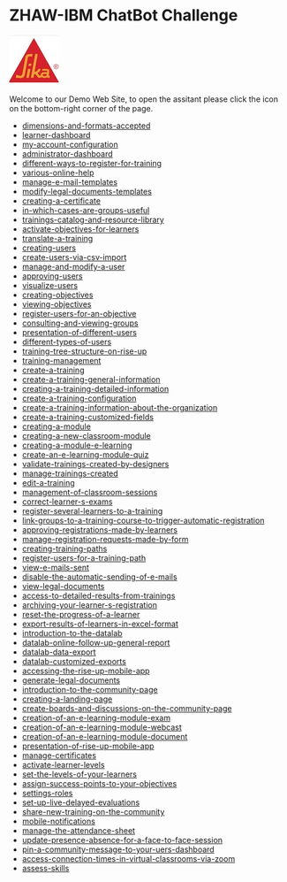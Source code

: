 # ZHAW-IBM ChatBot Challenge

![SIKA Logo](sika-logo.jpg "SIKA LOGO")

Welcome to our Demo Web Site, to open the assitant please click the icon on the bottom-right corner of the page.

<script>
  window.watsonAssistantChatOptions = {
      integrationID: "b54e556c-13a6-4007-bb05-4062c8d5b848", // The ID of this integration.
      region: "eu-de", // The region your integration is hosted in.
      serviceInstanceID: "8a2b9171-366e-4684-9d79-1deaecb2e1d7", // The ID of your service instance.
      onLoad: function(instance) { instance.render(); }
    };
  setTimeout(function(){
    const t=document.createElement('script');
    t.src="https://web-chat.global.assistant.watson.appdomain.cloud/loadWatsonAssistantChat.js";
    document.head.appendChild(t);
  });
</script>
        
<nav>
    <ul>
    <li><a href="1088682-dimensions-and-formats-accepted.html">dimensions-and-formats-accepted</a></li>
<li><a href="3956082-learner-dashboard.html">learner-dashboard</a></li>
<li><a href="3957865-my-account-configuration.html">my-account-configuration</a></li>
<li><a href="3966358-administrator-dashboard.html">administrator-dashboard</a></li>
<li><a href="3970166-different-ways-to-register-for-training.html">different-ways-to-register-for-training</a></li>
<li><a href="3970329-various-online-help.html">various-online-help</a></li>
<li><a href="3970582-manage-e-mail-templates.html">manage-e-mail-templates</a></li>
<li><a href="3970584-modify-legal-documents-templates.html">modify-legal-documents-templates</a></li>
<li><a href="3970601-creating-a-certificate.html">creating-a-certificate</a></li>
<li><a href="3971448-in-which-cases-are-groups-useful.html">in-which-cases-are-groups-useful</a></li>
<li><a href="3971525-trainings-catalog-and-resource-library.html">trainings-catalog-and-resource-library</a></li>
<li><a href="3971695-activate-objectives-for-learners.html">activate-objectives-for-learners</a></li>
<li><a href="3973441-translate-a-training.html">translate-a-training</a></li>
<li><a href="3973595-creating-users.html">creating-users</a></li>
<li><a href="3973600-create-users-via-csv-import.html">create-users-via-csv-import</a></li>
<li><a href="3973605-manage-and-modify-a-user.html">manage-and-modify-a-user</a></li>
<li><a href="3973606-approving-users.html">approving-users</a></li>
<li><a href="3973641-visualize-users.html">visualize-users</a></li>
<li><a href="3973714-creating-objectives.html">creating-objectives</a></li>
<li><a href="3973718-viewing-objectives.html">viewing-objectives</a></li>
<li><a href="3973721-register-users-for-an-objective.html">register-users-for-an-objective</a></li>
<li><a href="3973862-consulting-and-viewing-groups.html">consulting-and-viewing-groups</a></li>
<li><a href="3973902-presentation-of-different-users.html">presentation-of-different-users</a></li>
<li><a href="3973949-different-types-of-users.html">different-types-of-users</a></li>
<li><a href="3973965-training-tree-structure-on-rise-up.html">training-tree-structure-on-rise-up</a></li>
<li><a href="3973983-training-management.html">training-management</a></li>
<li><a href="3974013-create-a-training.html">create-a-training</a></li>
<li><a href="3974260-create-a-training-general-information.html">create-a-training-general-information</a></li>
<li><a href="3974262-creating-a-training-detailed-information.html">creating-a-training-detailed-information</a></li>
<li><a href="3974276-create-a-training-configuration.html">create-a-training-configuration</a></li>
<li><a href="3974277-create-a-training-information-about-the-organization.html">create-a-training-information-about-the-organization</a></li>
<li><a href="3974282-create-a-training-customized-fields.html">create-a-training-customized-fields</a></li>
<li><a href="3975035-creating-a-module.html">creating-a-module</a></li>
<li><a href="3975036-creating-a-new-classroom-module.html">creating-a-new-classroom-module</a></li>
<li><a href="3975037-creating-a-module-e-learning.html">creating-a-module-e-learning</a></li>
<li><a href="3975290-create-an-e-learning-module-quiz.html">create-an-e-learning-module-quiz</a></li>
<li><a href="3975342-validate-trainings-created-by-designers.html">validate-trainings-created-by-designers</a></li>
<li><a href="3975348-manage-trainings-created.html">manage-trainings-created</a></li>
<li><a href="3975356-edit-a-training.html">edit-a-training</a></li>
<li><a href="3975362-management-of-classroom-sessions.html">management-of-classroom-sessions</a></li>
<li><a href="3975364-correct-learner-s-exams.html">correct-learner-s-exams</a></li>
<li><a href="3988737-register-several-learners-to-a-training.html">register-several-learners-to-a-training</a></li>
<li><a href="3989126-link-groups-to-a-training-course-to-trigger-automatic-registration.html">link-groups-to-a-training-course-to-trigger-automatic-registration</a></li>
<li><a href="3989146-approving-registrations-made-by-learners.html">approving-registrations-made-by-learners</a></li>
<li><a href="3989168-manage-registration-requests-made-by-form.html">manage-registration-requests-made-by-form</a></li>
<li><a href="3989199-creating-training-paths.html">creating-training-paths</a></li>
<li><a href="3989215-register-users-for-a-training-path.html">register-users-for-a-training-path</a></li>
<li><a href="3989238-view-e-mails-sent.html">view-e-mails-sent</a></li>
<li><a href="3989243-disable-the-automatic-sending-of-e-mails.html">disable-the-automatic-sending-of-e-mails</a></li>
<li><a href="3991060-view-legal-documents.html">view-legal-documents</a></li>
<li><a href="3991118-access-to-detailed-results-from-trainings.html">access-to-detailed-results-from-trainings</a></li>
<li><a href="3991120-archiving-your-learner-s-registration.html">archiving-your-learner-s-registration</a></li>
<li><a href="3992721-reset-the-progress-of-a-learner.html">reset-the-progress-of-a-learner</a></li>
<li><a href="3992725-export-results-of-learners-in-excel-format.html">export-results-of-learners-in-excel-format</a></li>
<li><a href="3993062-introduction-to-the-datalab.html">introduction-to-the-datalab</a></li>
<li><a href="3993071-datalab-online-follow-up-general-report.html">datalab-online-follow-up-general-report</a></li>
<li><a href="3993075-datalab-data-export.html">datalab-data-export</a></li>
<li><a href="3993076-datalab-customized-exports.html">datalab-customized-exports</a></li>
<li><a href="4043291-accessing-the-rise-up-mobile-app.html">accessing-the-rise-up-mobile-app</a></li>
<li><a href="4033011-generate-legal-documents.html">generate-legal-documents</a></li>
<li><a href="4042394-introduction-to-the-community-page.html">introduction-to-the-community-page</a></li>
<li><a href="4043433-creating-a-landing-page.html">creating-a-landing-page</a></li>
<li><a href="4111263-create-boards-and-discussions-on-the-community-page.html">create-boards-and-discussions-on-the-community-page</a></li>
<li><a href="4143378-creation-of-an-e-learning-module-exam.html">creation-of-an-e-learning-module-exam</a></li>
<li><a href="4274015-creation-of-an-e-learning-module-webcast.html">creation-of-an-e-learning-module-webcast</a></li>
<li><a href="4274052-creation-of-an-e-learning-module-document.html">creation-of-an-e-learning-module-document</a></li>
<li><a href="4373341-presentation-of-rise-up-mobile-app.html">presentation-of-rise-up-mobile-app</a></li>
<li><a href="4543148-manage-certificates.html">manage-certificates</a></li>
<li><a href="4549492-activate-learner-levels.html">activate-learner-levels</a></li>
<li><a href="4549701-set-the-levels-of-your-learners.html">set-the-levels-of-your-learners</a></li>
<li><a href="4549707-assign-success-points-to-your-objectives.html">assign-success-points-to-your-objectives</a></li>
<li><a href="4550442-settings-roles.html">settings-roles</a></li>
<li><a href="4581737-set-up-live-delayed-evaluations.html">set-up-live-delayed-evaluations</a></li>
<li><a href="4602622-share-new-training-on-the-community.html">share-new-training-on-the-community</a></li>
<li><a href="4612221-mobile-notifications.html">mobile-notifications</a></li>
<li><a href="4635924-manage-the-attendance-sheet.html">manage-the-attendance-sheet</a></li>
<li><a href="4635929-update-presence-absence-for-a-face-to-face-session.html">update-presence-absence-for-a-face-to-face-session</a></li>
<li><a href="4660760-pin-a-community-message-to-your-uers-dashboard.html">pin-a-community-message-to-your-uers-dashboard</a></li>
<li><a href="4670434-access-connection-times-in-virtual-classrooms-via-zoom.html">access-connection-times-in-virtual-classrooms-via-zoom</a></li>
<li><a href="4698776-assess-skills.html">assess-skills</a></li>

